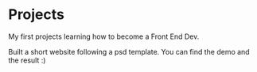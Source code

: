 # Projects
My first projects learning how to become a Front End Dev.

Built a short website following a psd template.
You can find the demo and the result :)
